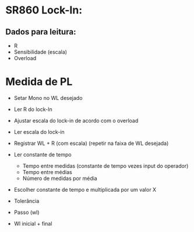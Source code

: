 # SR860 Lock-In:

## Dados para leitura:

- R
- Sensibilidade (escala)
- Overload

# Medida de PL

- Setar Mono no WL desejado
- Ler R do lock-In
- Ajustar escala do lock-in de acordo com o overload
- Ler escala do lock-in
- Registrar WL + R (com escala)
(repetir na faixa de WL desejada)

- Ler constante de tempo
  - Tempo entre medidas (constante de tempo vezes input do operador)
  - Tempo entre médias
  - Número de medidas por média
- Escolher constante de tempo e multiplicada por um valor X
- Tolerância
- Passo (wl)
- Wl inicial + final